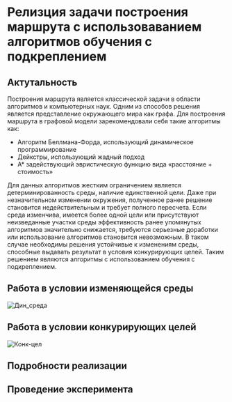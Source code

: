 # Релизция задачи построения маршрута с использоваванием алгоритмов обучения с подкреплением

## Актутальность
Построения маршрута является классической задачи в области алгоритмов и компьютерных наук. 
Одним из способов решения является представление окружающего мира как графа. Для построения маршрута в графовой модели зарекомендовали себя такие алгоритмы как:
- Алгоритм Беллмана-Форда, использующий динамическое программирование
- Дейкстры, использующий жадный подход
- А* задействующий эвристическую функцию вида «расстояние + стоимость»

Для данных алгоритмов жестким ограничением является детерминированность среды, наличие единственной цели. Даже при незначительном изменении окружения, полученное ранее решение становится недействительным и требует полного пересчета. Если среда изменчива, имеется более одной цели или присутствуют неизведанные участки среды эффективность ранее упомянутых алгоритмов значительно снижается, требуются серьезные доработки или использование алгоритмов становится невозможным. В таком случае необходимы решения устойчивые к изменениям среды, способные выдавать результат в условия конкурирующих целей. Таким решением являются алгоритмы с использованием обучения с подкреплением.

## Работа в условии изменяющейся среды
![Дин_среда](https://github.com/maksimyss2000/Reinforsment_Learning_route_planing/assets/60465175/28372c35-3280-4dcc-a926-f21e549792c3)

## Работа в условии конкурирующих целей 
![Конк-цел](https://github.com/maksimyss2000/Reinforsment_Learning_route_planing/assets/60465175/60dc24d6-6461-481d-83a5-8f3af67a8350)

## Подробности реализации 
## Проведение эксперимента 

